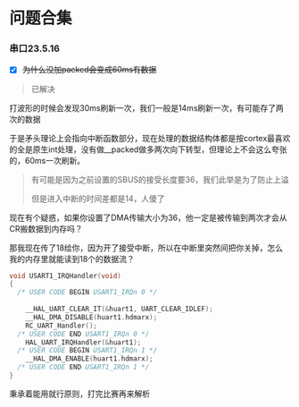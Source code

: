 # 问题合集

### 串口23.5.16

- [x] ~~为什么没加packed会变成60ms有数据~~



> 已解决

打波形的时候会发现30ms刷新一次，我们一般是14ms刷新一次，有可能存了两次的数据

于是矛头理论上会指向中断函数部分，现在处理的数据结构体都是按cortex最喜欢的全是原生int处理，没有做__packed做多两次向下转型，但理论上不会这么夸张的，60ms一次刷新。



> 有可能是因为之前设置的SBUS的接受长度要36，我们此举是为了防止上溢
>
> 但是进入中断的时间差都是14，人傻了



现在有个疑惑，如果你设置了DMA传输大小为36，他一定是被传输到两次才会从CR搬数据到内存吗？

那我现在传了18给你，因为开了接受中断，所以在中断里突然间把你关掉，怎么我的内存里就能读到18个的数据流？

```c
void USART1_IRQHandler(void)
{
  /* USER CODE BEGIN USART1_IRQn 0 */
	
	__HAL_UART_CLEAR_IT(&huart1, UART_CLEAR_IDLEF);
    __HAL_DMA_DISABLE(huart1.hdmarx);
    RC_UART_Handler();
  /* USER CODE END USART1_IRQn 0 */
    HAL_UART_IRQHandler(&huart1);
  /* USER CODE BEGIN USART1_IRQn 1 */
    __HAL_DMA_ENABLE(huart1.hdmarx);
  /* USER CODE END USART1_IRQn 1 */
}
```

秉承着能用就行原则，打完比赛再来解析